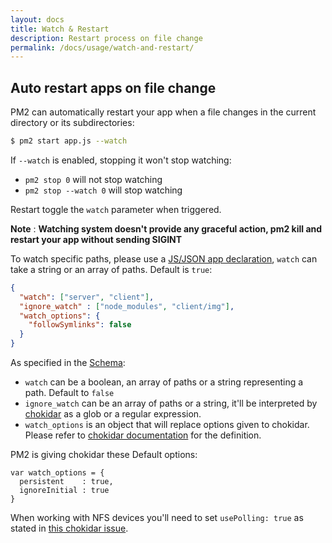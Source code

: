 ```yaml
---
layout: docs
title: Watch & Restart
description: Restart process on file change
permalink: /docs/usage/watch-and-restart/
---
```


## Auto restart apps on file change

PM2 can automatically restart your app when a file changes in the current directory or its subdirectories:

```bash
$ pm2 start app.js --watch
```

If `--watch` is enabled, stopping it won't stop watching:

- `pm2 stop 0` will not stop watching
- `pm2 stop --watch 0` will stop watching

Restart toggle the `watch` parameter when triggered.

**Note** : **Watching system doesn't provide any graceful action, pm2 kill and restart your app without sending SIGINT**

To watch specific paths, please use a [JS/JSON app declaration](http://pm2.keymetrics.io/docs/usage/application-declaration/), `watch` can take a string or an array of paths. Default is `true`:

```json
{
  "watch": ["server", "client"],
  "ignore_watch" : ["node_modules", "client/img"],
  "watch_options": {
    "followSymlinks": false
  }
}
```

As specified in the [Schema](http://pm2.keymetrics.io/docs/usage/application-declaration/#declaration-via-js-json-or-json5-file):

- `watch` can be a boolean, an array of paths or a string representing a path. Default to `false`
- `ignore_watch` can be an array of paths or a string, it'll be interpreted by [chokidar](https://github.com/paulmillr/chokidar#path-filtering) as a glob or a regular expression.
- `watch_options` is an object that will replace options given to chokidar. Please refer to [chokidar documentation](https://github.com/paulmillr/chokidar#api) for the definition.

PM2 is giving chokidar these Default options:

```
var watch_options = {
  persistent    : true,
  ignoreInitial : true
}
```

When working with NFS devices you'll need to set `usePolling: true` as stated in [this chokidar issue](https://github.com/paulmillr/chokidar/issues/242).
